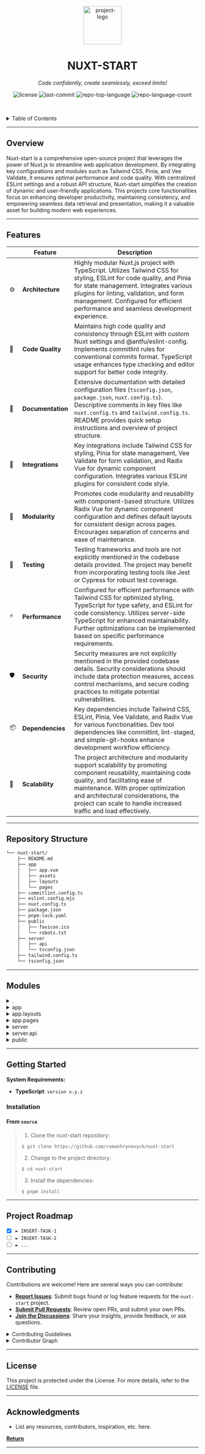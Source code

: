 <p align="center">
  <img src="https://svgl.app/library/nuxt.svg" width="100" alt="project-logo">
</p>
<p align="center">
    <h1 align="center">NUXT-START</h1>
</p>
<p align="center">
    <em>Code confidently, create seamlessly, exceed limits!</em>
</p>
<p align="center">
  <img src="https://img.shields.io/github/license/romanhrynevych/nuxt-start?style=default&logo=opensourceinitiative&logoColor=white&color=0080ff" alt="license">
  <img src="https://img.shields.io/github/last-commit/romanhrynevych/nuxt-start?style=default&logo=git&logoColor=white&color=0080ff" alt="last-commit">
  <img src="https://img.shields.io/github/languages/top/romanhrynevych/nuxt-start?style=default&color=0080ff" alt="repo-top-language">
  <img src="https://img.shields.io/github/languages/count/romanhrynevych/nuxt-start?style=default&color=0080ff" alt="repo-language-count">
<p>
<p align="center">
  <!-- default option, no dependency badges. -->
</p>

<br><!-- TABLE OF CONTENTS -->
<details>
  <summary>Table of Contents</summary><br>

- [ Overview](#-overview)
- [ Features](#-features)
- [ Repository Structure](#-repository-structure)
- [ Modules](#-modules)
- [ Getting Started](#-getting-started)
  - [ Installation](#-installation)
  - [ Usage](#-usage)
  - [ Tests](#-tests)
- [ Project Roadmap](#-project-roadmap)
- [ Contributing](#-contributing)
- [ License](#-license)
- [ Acknowledgments](#-acknowledgments)
</details>
<hr>

##  Overview

Nuxt-start is a comprehensive open-source project that leverages the power of Nuxt.js to streamline web application development. By integrating key configurations and modules such as Tailwind CSS, Pinia, and Vee Validate, it ensures optimal performance and code quality. With centralized ESLint settings and a robust API structure, Nuxt-start simplifies the creation of dynamic and user-friendly applications. This projects core functionalities focus on enhancing developer productivity, maintaining consistency, and empowering seamless data retrieval and presentation, making it a valuable asset for building modern web experiences.

---

##  Features

|    |   Feature         | Description |
|----|-------------------|---------------------------------------------------------------|
| ⚙️  | **Architecture**  | Highly modular Nuxt.js project with TypeScript. Utilizes Tailwind CSS for styling, ESLint for code quality, and Pinia for state management. Integrates various plugins for linting, validation, and form management. Configured for efficient performance and seamless development experience. |
| 🔩 | **Code Quality**  | Maintains high code quality and consistency through ESLint with custom Nuxt settings and @antfu/eslint-config. Implements commitlint rules for conventional commits format. TypeScript usage enhances type checking and editor support for better code integrity. |
| 📄 | **Documentation** | Extensive documentation with detailed configuration files (`tsconfig.json`, `package.json`, `nuxt.config.ts`). Descriptive comments in key files like `nuxt.config.ts` and `tailwind.config.ts`. README provides quick setup instructions and overview of project structure. |
| 🔌 | **Integrations**  | Key integrations include Tailwind CSS for styling, Pinia for state management, Vee Validate for form validation, and Radix Vue for dynamic component configuration. Integrates various ESLint plugins for consistent code style. |
| 🧩 | **Modularity**    | Promotes code modularity and reusability with component-based structure. Utilizes Radix Vue for dynamic component configuration and defines default layouts for consistent design across pages. Encourages separation of concerns and ease of maintenance. |
| 🧪 | **Testing**       | Testing frameworks and tools are not explicitly mentioned in the codebase details provided. The project may benefit from incorporating testing tools like Jest or Cypress for robust test coverage. |
| ⚡️  | **Performance**   | Configured for efficient performance with Tailwind CSS for optimized styling, TypeScript for type safety, and ESLint for code consistency. Utilizes server-side TypeScript for enhanced maintainability. Further optimizations can be implemented based on specific performance requirements. |
| 🛡️ | **Security**      | Security measures are not explicitly mentioned in the provided codebase details. Security considerations should include data protection measures, access control mechanisms, and secure coding practices to mitigate potential vulnerabilities. |
| 📦 | **Dependencies**  | Key dependencies include Tailwind CSS, ESLint, Pinia, Vee Validate, and Radix Vue for various functionalities. Dev tool dependencies like commitlint, lint-staged, and simple-git-hooks enhance development workflow efficiency. |
| 🚀 | **Scalability**   | The project architecture and modularity support scalability by promoting component reusability, maintaining code quality, and facilitating ease of maintenance. With proper optimization and architectural considerations, the project can scale to handle increased traffic and load effectively. |

---

##  Repository Structure

```sh
└── nuxt-start/
    ├── README.md
    ├── app
    │   ├── app.vue
    │   ├── assets
    │   ├── layouts
    │   └── pages
    ├── commitlint.config.ts
    ├── eslint.config.mjs
    ├── nuxt.config.ts
    ├── package.json
    ├── pnpm-lock.yaml
    ├── public
    │   ├── favicon.ico
    │   └── robots.txt
    ├── server
    │   ├── api
    │   └── tsconfig.json
    ├── tailwind.config.ts
    └── tsconfig.json
```

---

##  Modules

<details closed><summary>.</summary>

| File                                                                                                  | Summary                                                                                                                                                                                                                                                                                                                                                                                                                                             |
| ---                                                                                                   | ---                                                                                                                                                                                                                                                                                                                                                                                                                                                 |
| [tsconfig.json](https://github.com/romanhrynevych/nuxt-start/blob/master/tsconfig.json)               | Extends TypeScript configuration for Nuxt in.nuxt/tsconfig.json to enhance type checking and editor support in the project structure.                                                                                                                                                                                                                                                                                                               |
| [pnpm-lock.yaml](https://github.com/romanhrynevych/nuxt-start/blob/master/pnpm-lock.yaml)             | This code file contributes to the parent repositorys architecture by defining the configuration and setup for a Nuxt.js project. It serves as the foundation for building a robust web application by specifying key settings, plugins, and modules required for optimal performance and functionality. The code ensures seamless integration of components, assets, and layouts to create a cohesive user experience within the Nuxt.js framework. |
| [package.json](https://github.com/romanhrynevych/nuxt-start/blob/master/package.json)                 | Defines Nuxt app configuration and build/development tasks. Manages dependencies. Integrates linting, type-checking, and commit message validation. Implements tailwindcss and vue plugins. Prepares for production deployment. Maintains code quality and consistency with ESLint.                                                                                                                                                                 |
| [commitlint.config.ts](https://github.com/romanhrynevych/nuxt-start/blob/master/commitlint.config.ts) | Implements commitlint rules for conventional commits format, extends commitlint config, sets custom ignores, and provides a help URL. Customizes prompts for commit messages.                                                                                                                                                                                                                                                                       |
| [eslint.config.mjs](https://github.com/romanhrynevych/nuxt-start/blob/master/eslint.config.mjs)       | Enhance code quality via extending eslint configuration with @antfu/eslint-config and custom Nuxt settings. Maintains consistent code style and enforces best practices across the Nuxt project.                                                                                                                                                                                                                                                    |
| [tailwind.config.ts](https://github.com/romanhrynevych/nuxt-start/blob/master/tailwind.config.ts)     | Defines Tailwind CSS content configuration to style Vue components in the parent repo. Includes patterns for files to process with Tailwind CSS, like.vue,.js,.ts files in the app directory.                                                                                                                                                                                                                                                       |
| [nuxt.config.ts](https://github.com/romanhrynevych/nuxt-start/blob/master/nuxt.config.ts)             | Configures Nuxt project settings for compatibility, devtools, and future versions. Integrates essential modules for linting, styling (TailwindCSS), state management (Pinia), form validation (Vee Validate), and more. Centralizes ESLint configuration for code quality.                                                                                                                                                                          |

</details>

<details closed><summary>app</summary>

| File                                                                            | Summary                                                                                                                                              |
| ---                                                                             | ---                                                                                                                                                  |
| [app.vue](https://github.com/romanhrynevych/nuxt-start/blob/master/app/app.vue) | Enables dynamic configuration for components using Radix Vue in the main app layout, enhancing component reusability within the Nuxt.js application. |

</details>

<details closed><summary>app.layouts</summary>

| File                                                                                            | Summary                                                                                                                               |
| ---                                                                                             | ---                                                                                                                                   |
| [default.vue](https://github.com/romanhrynevych/nuxt-start/blob/master/app/layouts/default.vue) | Defines default layout structure with slots for content in Nuxt app. Complements app.vue by providing consistent design across pages. |

</details>

<details closed><summary>app.pages</summary>

| File                                                                                      | Summary                                                                                                                                                                              |
| ---                                                                                       | ---                                                                                                                                                                                  |
| [index.vue](https://github.com/romanhrynevych/nuxt-start/blob/master/app/pages/index.vue) | Fetches data from /api/hello endpoint and displays it in a preformatted style. Central to the homepage and leverages the fetch functionality for content retrieval and presentation. |

</details>

<details closed><summary>server</summary>

| File                                                                                           | Summary                                                                                                                                                                                                                                |
| ---                                                                                            | ---                                                                                                                                                                                                                                    |
| [tsconfig.json](https://github.com/romanhrynevych/nuxt-start/blob/master/server/tsconfig.json) | Extends the server TypeScript configuration by referencing the parent repositorys `.nuxt/tsconfig.server.json` file. Facilitates consistent TypeScript settings across the Nuxt.js apps server-side code for enhanced maintainability. |

</details>

<details closed><summary>server.api</summary>

| File                                                                                     | Summary                                                                             |
| ---                                                                                      | ---                                                                                 |
| [hello.ts](https://github.com/romanhrynevych/nuxt-start/blob/master/server/api/hello.ts) | Defines an event handler that returns a simple greeting message for the server API. |

</details>

<details closed><summary>public</summary>

| File                                                                                     | Summary                                                                                                                                                                                      |
| ---                                                                                      | ---                                                                                                                                                                                          |
| [robots.txt](https://github.com/romanhrynevych/nuxt-start/blob/master/public/robots.txt) | Specifies web crawler permissions and restrictions. Enhances SEO by guiding search engine bots on which pages to access and index. Strategically controls site visibility in search results. |

</details>

---

##  Getting Started

**System Requirements:**

* **TypeScript**: `version x.y.z`

###  Installation

<h4>From <code>source</code></h4>

> 1. Clone the nuxt-start repository:
>
> ```console
> $ git clone https://github.com/romanhrynevych/nuxt-start
> ```
>
> 2. Change to the project directory:
> ```console
> $ cd nuxt-start
> ```
>
> 3. Install the dependencies:
> ```console
> $ pnpm install
> ```

---

##  Project Roadmap

- [X] `► INSERT-TASK-1`
- [ ] `► INSERT-TASK-2`
- [ ] `► ...`

---

##  Contributing

Contributions are welcome! Here are several ways you can contribute:

- **[Report Issues](https://github.com/romanhrynevych/nuxt-start/issues)**: Submit bugs found or log feature requests for the `nuxt-start` project.
- **[Submit Pull Requests](https://github.com/romanhrynevych/nuxt-start/blob/main/CONTRIBUTING.md)**: Review open PRs, and submit your own PRs.
- **[Join the Discussions](https://github.com/romanhrynevych/nuxt-start/discussions)**: Share your insights, provide feedback, or ask questions.

<details closed>
<summary>Contributing Guidelines</summary>

1. **Fork the Repository**: Start by forking the project repository to your github account.
2. **Clone Locally**: Clone the forked repository to your local machine using a git client.
   ```sh
   git clone https://github.com/romanhrynevych/nuxt-start
   ```
3. **Create a New Branch**: Always work on a new branch, giving it a descriptive name.
   ```sh
   git checkout -b new-feature-x
   ```
4. **Make Your Changes**: Develop and test your changes locally.
5. **Commit Your Changes**: Commit with a clear message describing your updates.
   ```sh
   git commit -m 'Conventional commit message'
   ```
6. **Push to github**: Push the changes to your forked repository.
   ```sh
   git push origin new-feature-x
   ```
7. **Submit a Pull Request**: Create a PR against the original project repository. Clearly describe the changes and their motivations.
8. **Review**: Once your PR is reviewed and approved, it will be merged into the main branch. Congratulations on your contribution!
</details>

<details closed>
<summary>Contributor Graph</summary>
<br>
<p align="center">
   <a href="https://github.com{/romanhrynevych/nuxt-start/}graphs/contributors">
      <img src="https://contrib.rocks/image?repo=romanhrynevych/nuxt-start">
   </a>
</p>
</details>

---

##  License

This project is protected under the License. For more details, refer to the [LICENSE](https://github.com/romanhrynevych/nuxt-start/blob/main/LICENSE) file.

---

##  Acknowledgments

- List any resources, contributors, inspiration, etc. here.

[**Return**](#-overview)

---

